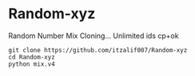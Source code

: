 # Random-xyz
Random Number Mix Cloning... Unlimited ids cp+ok




```
git clone https://github.com/itzalif007/Random-xyz
cd Random-xyz
python mix.v4
```
````
